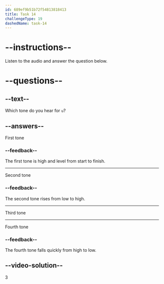 ```yaml
---
id: 689ef9b51b72f54813818413
title: Task 14
challengeType: 19
dashedName: task-14
---
```


<!-- (Audio) A: ǔ -->

# --instructions--

Listen to the audio and answer the question below.

# --questions--

## --text--

Which tone do you hear for `u`?

## --answers--

First tone

### --feedback--

The first tone is high and level from start to finish.

---

Second tone

### --feedback--

The second tone rises from low to high.

---

Third tone

---

Fourth tone

### --feedback--

The fourth tone falls quickly from high to low.

## --video-solution--

3
